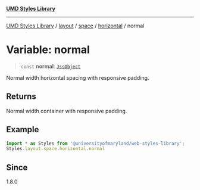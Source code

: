 [**UMD Styles Library**](../../../../../../README.md)

***

[UMD Styles Library](../../../../../../README.md) / [layout](../../../../../README.md) / [space](../../../README.md) / [horizontal](../README.md) / normal

# Variable: normal

> `const` **normal**: [`JssObject`](../../../../../../utilities/namespaces/transform/type-aliases/JssObject.md)

Normal width horizontal spacing with responsive padding.

## Returns

Normal width container with responsive padding.

## Example

```typescript
import * as Styles from '@universityofmaryland/web-styles-library';
Styles.layout.space.horizontal.normal
```

## Since

1.8.0
